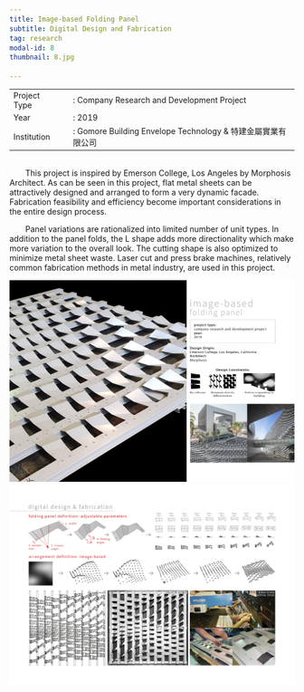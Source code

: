 ```yaml
---
title: Image-based Folding Panel
subtitle: Digital Design and Fabrication
tag: research
modal-id: 8
thumbnail: 8.jpg

---
```

<table>
    <tbody>
        <tr>
            <td>
                Project Type&nbsp;&nbsp;&nbsp;
            </td>
            <td>
                : Company Research and Development Project
            </td>
        </tr>
        <tr>
            <td>
                Year
            </td>
            <td>
                : 2019
            </td>
        </tr>
        <tr>
            <td>
                Institution
            </td>
            <td>
                : Gomore Building Envelope Technology & 特建金屬實業有限公司
            </td>
        </tr>
    </tbody>
</table>
<br>
&emsp;&emsp;This project is inspired by Emerson College, Los Angeles by Morphosis Architect. As can be seen in this project, flat metal sheets can be attractively designed and arranged to form a very dynamic facade. Fabrication feasibility and efficiency become important considerations in the entire design process. 

&emsp;&emsp;Panel variations are rationalized into limited number of unit types. In addition to the panel folds, the L shape adds more directionality which make more variation to the overall look. The cutting shape is also optimized to minimize metal sheet waste. Laser cut and press brake machines, relatively common fabrication methods in metal industry, are used in this project.

<img src="images/portfolio/8/8A.jpg" class="img-responsive img-centered" alt="Phyllotaxis High-rise Building">
<img src="images/portfolio/8/8B.jpg" class="img-responsive img-centered" alt="Phyllotaxis High-rise Building">
